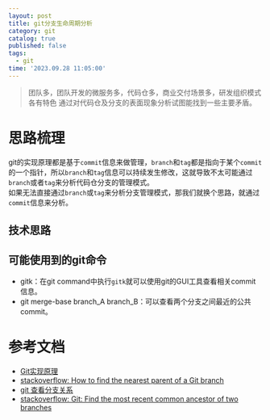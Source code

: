 ```yaml
---
layout: post
title: git分支生命周期分析
category: git
catalog: true
published: false
tags:
  - git
time: '2023.09.28 11:05:00'
---
```


> 团队多，团队开发的微服务多，代码仓多，商业交付场景多，研发组织模式各有特色
> 通过对代码仓及分支的表面现象分析试图能找到一些主要矛盾。

# 思路梳理
git的实现原理都是基于`commit`信息来做管理，`branch`和`tag`都是指向于某个`commit`的一个指针，所以`branch`和`tag`信息可以持续发生修改，这就导致不太可能通过`branch`或者`tag`来分析代码仓分支的管理模式。  
如果无法直接通过`branch`或`tag`来分析分支管理模式，那我们就换个思路，就通过`commit`信息来分析。

## 技术思路

## 可能使用到的git命令
- gitk：在git command中执行`gitk`就可以使用git的GUI工具查看相关commit信息。
- git merge-base branch_A branch_B：可以查看两个分支之间最近的公共commit。

# 参考文档
- [Git实现原理](https://huweicai.com/git-implementation/#:~:text=Git%20%E6%98%AF%E4%B8%80%E4%B8%AA%E5%9F%BA%E4%BA%8E%E5%BF%AB%E7%85%A7,%E6%9C%89%E4%B8%80%E5%88%B0%E5%A4%9A%E4%B8%AAparent)
- [stackoverflow: How to find the nearest parent of a Git branch](https://stackoverflow.com/questions/3161204/how-to-find-the-nearest-parent-of-a-git-branch)
- [git 查看分支关系](https://juejin.cn/s/git%20%E6%9F%A5%E7%9C%8B%E5%88%86%E6%94%AF%E5%85%B3%E7%B3%BB)
- [stackoverflow: Git: Find the most recent common ancestor of two branches](https://stackoverflow.com/questions/1549146/git-find-the-most-recent-common-ancestor-of-two-branches)
